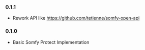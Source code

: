 ### 0.1.1
* Rework API like https://github.com/tetienne/somfy-open-api
### 0.1.0
* Basic Somfy Protect Implementation
